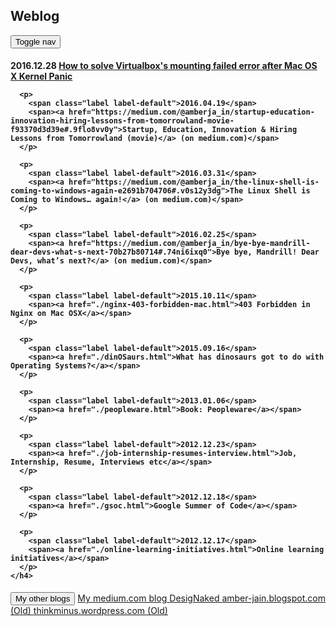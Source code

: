 ## Weblog

<div class="row row-offcanvas row-offcanvas-right">
  <div class="col-xs-12 col-sm-9">
    <p class="pull-right visible-xs">
      <button type="button" class="btn btn-primary btn-xs" data-toggle="offcanvas">Toggle nav</button>
    </p>
    <h4>
      <p>
        <span class="label label-default">2016.12.28</span>
        <span><a href="http://amberja.in/blog/osx-kernel-panic-vagrant-virtualbox-mounting-failed.html">How to solve Virtualbox's mounting failed error after Mac OS X Kernel Panic</a></span>
      </p>
      
      <p>
        <span class="label label-default">2016.04.19</span>
        <span><a href="https://medium.com/@amberja_in/startup-education-innovation-hiring-lessons-from-tomorrowland-movie-f93370d3d39e#.9flo8vv0y">Startup, Education, Innovation & Hiring Lessons from Tomorrowland (movie)</a> (on medium.com)</span>
      </p>
      
      <p>
        <span class="label label-default">2016.03.31</span>
        <span><a href="https://medium.com/@amberja_in/the-linux-shell-is-coming-to-windows-again-e2691b704706#.v0s12y3dg">The Linux Shell is Coming to Windows… again!</a> (on medium.com)</span>
      </p>
      
      <p>
        <span class="label label-default">2016.02.25</span>
        <span><a href="https://medium.com/@amberja_in/bye-bye-mandrill-dear-devs-what-s-next-70b27b80714#.74ni6ixq0">Bye bye, Mandrill! Dear Devs, what’s next?</a> (on medium.com)</span>
      </p>

      <p>
        <span class="label label-default">2015.10.11</span>
        <span><a href="./nginx-403-forbidden-mac.html">403 Forbidden in Nginx on Mac OSX</a></span>
      </p>

      <p>
        <span class="label label-default">2015.09.16</span>
        <span><a href="./dinOSaurs.html">What has dinosaurs got to do with Operating Systems?</a></span>
      </p>
      
      <p>
        <span class="label label-default">2013.01.06</span>
        <span><a href="./peopleware.html">Book: Peopleware</a></span>
      </p>
      
      <p>
        <span class="label label-default">2012.12.23</span>
        <span><a href="./job-internship-resumes-interview.html">Job, Internship, Resume, Interviews etc</a></span>
      </p>
      
      <p>
        <span class="label label-default">2012.12.18</span>
        <span><a href="./gsoc.html">Google Summer of Code</a></span>
      </p>
      
      <p>
        <span class="label label-default">2012.12.17</span>
        <span><a href="./online-learning-initiatives.html">Online learning initiatives</a></span>
      </p>
    </h4>
  </div><!--/.col-xs-12.col-sm-9-->
  <div class="col-xs-6 col-sm-3 sidebar-offcanvas" id="sidebar">
    <div class="list-group">
      <button class="list-group-item disabled">My other blogs</button>
      <a href="https://medium.com/@amberja_in" class="list-group-item">My medium.com blog <span class="glyphicon glyphicon-new-window" aria-hidden="true"></span></a>
      <a href="http://designaked.tumblr.com/" class="list-group-item">DesigNaked <span class="glyphicon glyphicon-new-window" aria-hidden="true"></span></a>
      <a href="http://amber-jain.blogspot.com/" class="list-group-item">amber-jain.blogspot.com (Old) <span class="glyphicon glyphicon-new-window" aria-hidden="true"></span></a>
      <a href="http://thinkminus.wordpress.com/" class="list-group-item">thinkminus.wordpress.com (Old) <span class="glyphicon glyphicon-new-window" aria-hidden="true"></span></a>
    </div>
  </div><!-- /.sidebar-offcanvas -->
</div><!-- /row -->
